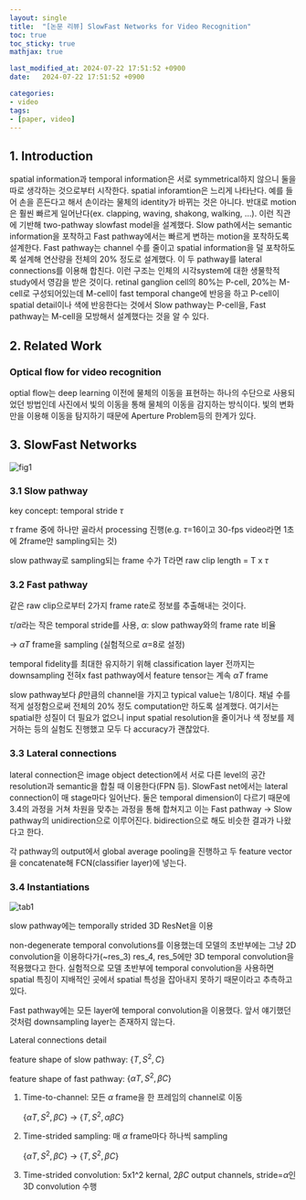 ```yaml
---
layout: single
title:  "[논문 리뷰] SlowFast Networks for Video Recognition"
toc: true
toc_sticky: true
mathjax: true

last_modified_at: 2024-07-22 17:51:52 +0900
date:   2024-07-22 17:51:52 +0900

categories: 
- video
tags: 
- [paper, video]
---
```

## 1. Introduction

spatial information과 temporal information은 서로 symmetrical하지 않으니 둘을 따로 생각하는 것으로부터 시작한다. spatial inforamtion은 느리게 나타난다. 예를 들어 손을 흔든다고 해서 손이라는 물체의 identity가 바뀌는 것은 아니다. 반대로 motion은 훨씬 빠르게 일어난다(ex. clapping, waving, shakong, walking, …). 이런 직관에 기반해 two-pathway slowfast model을 설계했다. Slow path에서는 semantic information을 포착하고 Fast pathway에서는 빠르게 변하는 motion을 포착하도록 설계한다. Fast pathway는 channel 수를 줄이고 spatial information을 덜 포착하도록 설계해 연산량을 전체의 20% 정도로 설계했다. 이 두 pathway를 lateral connections를 이용해 합친다. 이런 구조는 인체의 시각system에 대한 생물학적 study에서 영감을 받은 것이다. retinal ganglion cell의 80%는 P-cell, 20%는 M-cell로 구성되어있는데 M-cell이 fast temporal change에 반응을 하고 P-cell이 spatial detail이나 색에 반응한다는 것에서 Slow pathway는 P-cell을, Fast pathway는 M-cell을 모방해서 설계했다는 것을 알 수 있다.

## 2. Related Work

### Optical flow for video recognition

optial flow는 deep learning 이전에 물체의 이동을 표현하는 하나의 수단으로 사용되었던 방법인데 사진에서 빛의 이동을 통해 물체의 이동을 감지하는 방식이다. 빛의 변화만을 이용해 이동을 탐지하기 때문에 Aperture Problem등의 한계가 있다. 

## 3. SlowFast Networks

![fig1](https://github.com/user-attachments/assets/4584b402-e013-4d81-9855-bee346c2b568)

### 3.1 Slow pathway

key concept: temporal stride $\tau$

$\tau$ frame 중에 하나만 골라서 processing 진행(e.g. $\tau$=16이고 30-fps video라면 1초에 2frame만 sampling되는 것)

 slow pathway로 sampling되는 frame 수가 T라면 raw clip length = T x $\tau$

### 3.2 Fast pathway

같은 raw clip으로부터 2가지 frame rate로 정보를 추출해내는 것이다.

$\tau/\alpha$라는 작은 temporal stride를 사용, $\alpha$: slow pathway와의 frame rate 비율

→ $\alpha T$ frame을 sampling (실험적으로 $\alpha$=8로 설정)

temporal fidelity를 최대한 유지하기 위해 classification layer 전까지는 downsampling 전혀x fast pathway에서 feature tensor는 계속 $\alpha T$ frame

slow pathway보다 $\beta$만큼의 channel을 가지고 typical value는 1/8이다. 채널 수를 적게 설정함으로써 전체의 20% 정도 computation만 하도록 설계했다. 여기서는 spatial한 성질이 더 필요가 없으니 input spatial resolution을 줄이거나 색 정보를 제거하는 등의 실험도 진행했고 모두 다 accuracy가 괜찮았다. 

### 3.3 Lateral connections

lateral connection은 image object detection에서 서로 다른 level의 공간 resolution과 semantic을 합칠 때 이용한다(FPN 등). SlowFast net에서는 lateral connection이 매 stage마다 일어난다. 둘은 temporal dimension이 다르기 때문에 3.4의 과정을 거쳐 차원을 맞추는 과정을 통해 합쳐지고 이는 Fast pathway → Slow pathway의 unidirection으로 이루어진다. bidirection으로 해도 비슷한 결과가 나왔다고 한다. 

각 pathway의 output에서 global average pooling을 진행하고 두 feature vector을 concatenate해 FCN(classifier layer)에 넣는다.

### 3.4 Instantiations

![tab1](https://github.com/user-attachments/assets/4f1f5eb2-3ec9-4890-a381-bdb3f781c8a3)

 slow pathway에는 temporally strided 3D ResNet을 이용

non-degenerate temporal convolutions를 이용했는데 모델의 초반부에는 그냥 2D convolution을 이용하다가(~res_3) res_4, res_5에만 3D temporal convolution을 적용했다고 한다. 실험적으로 모델 초반부에 temporal convolution을 사용하면 spatial 특징이 지배적인 곳에서 spatial 특성을 잡아내지 못하기 때문이라고 추측하고 있다. 

Fast pathway에는 모든 layer에 temporal convolution을 이용했다. 앞서 얘기했던 것처럼 downsampling layer는 존재하지 않는다.

Lateral connections detail

feature shape of slow pathway: $\{T, S^2, C\}$

feature shape of fast pathway: $\{\alpha T, S^2, \beta C\}$

1. Time-to-channel: 모든 $\alpha$ frame을 한 프레임의 channel로 이동
    
    $\{\alpha T, S^2, \beta C\}$ → $\{T, S^2, \alpha \beta C\}$ 
    
2. Time-strided sampling: 매 $\alpha$ frame마다 하나씩 sampling
    
    $\{\alpha T, S^2, \beta C\}$ → $\{T, S^2, \beta C\}$
    
3. Time-strided convolution: 5x1^2 kernal, $2\beta C$ output channels, stride=$\alpha$인 3D convolution 수행
